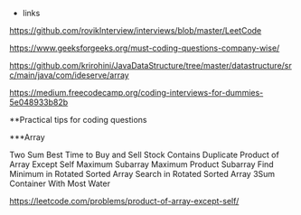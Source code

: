* links

https://github.com/rovikInterview/interviews/blob/master/LeetCode


https://www.geeksforgeeks.org/must-coding-questions-company-wise/

https://github.com/krirohini/JavaDataStructure/tree/master/datastructure/src/main/java/com/ideserve/array


https://medium.freecodecamp.org/coding-interviews-for-dummies-5e048933b82b

**Practical tips for coding questions

***Array

Two Sum
Best Time to Buy and Sell Stock
Contains Duplicate
Product of Array Except Self
Maximum Subarray
Maximum Product Subarray
Find Minimum in Rotated Sorted Array
Search in Rotated Sorted Array
3Sum
Container With Most Water

https://leetcode.com/problems/product-of-array-except-self/


